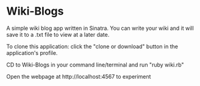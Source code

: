# Wiki-Blogs
A simple wiki blog app written in Sinatra. You can write your wiki and it will save it to a .txt file to view at a later date. 

To clone this application: click the "clone or download" button in the application's profile.

CD to Wiki-Blogs in your command line/terminal and run "ruby wiki.rb"

Open the webpage at http://localhost:4567 to experiment

